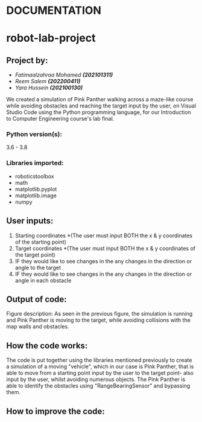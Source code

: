 #                                               **DOCUMENTATION**

# robot-lab-project

## **Project by:** 
- _Fatimaalzahraa Mohamed ***(202101311)***_ 
- _Reem Salem ***(202200411)***_
- _Yara Hussein ***(202100130)***_

We created a simulation of Pink Panther walking across a maze-like course
while avoiding obstacles and reaching the target input by the user,
on Visual Studio Code using the Python programming language, for our
Introduction to Computer Engineering course's lab final.

### **Python version(s):** 
3.6 - 3.8

### **Libraries imported:** 
- roboticstoolbox
- math
- matplotlib.pyplot
- matplotlib.image
- numpy

## **User inputs:**
1. Starting coordinates *(The user must input BOTH the x & y coordinates of the starting point)
2. Target coordinates *(The user must input BOTH the x & y coordinates of the target point)
3. IF they would like to see changes in the any changes in the
direction or angle to the target
4. IF they would like to see changes in the any changes in the
direction or angle in each obstacle

## **Output of code:**


Figure description: As seen in the previous figure, the simulation is running
and Pink Panther is moving to the target, while avoiding collisions with the
map walls and obstacles.

## **How the code works:**
The code is put together using the libraries mentioned previously
to create a simulation of a moving "vehicle", which in our case is Pink Panther,
that is able to move from a starting point input by the user to the target point- also
input by the user, whilst avoiding numerous objects.
The Pink Panther is able to identify the obstacles using "RangeBearingSensor"
and bypassing them. 

## **How to improve the code:**

















